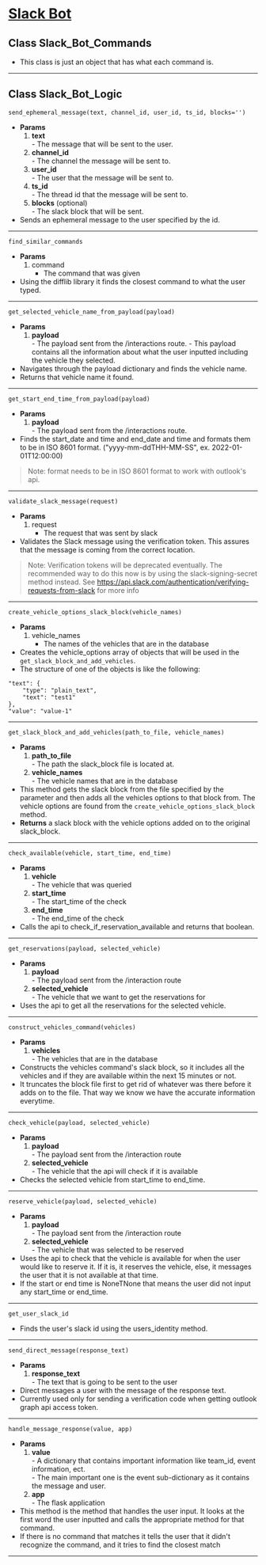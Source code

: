 # [Slack Bot](../../app/slack_bot.py)  

## Class **Slack_Bot_Commands**  
- This class is just an object that has what each command is.  
---
## Class **Slack_Bot_Logic**
`send_ephemeral_message(text, channel_id, user_id, ts_id, blocks='')`
- **Params**  
    1. **text**  
      - The message that will be sent to the user.  
    2. **channel_id**  
      - The channel the message will be sent to.  
    3. **user_id**  
      - The user that the message will be sent to.  
    4. **ts_id**  
      - The thread id that the message will be sent to.  
    5. **blocks** (optional)  
      - The slack block that will be sent.  
- Sends an ephemeral message to the user specified by the id.  
---
`find_similar_commands`  
- **Params**  
    1. command  
        - The command that was given  
- Using the difflib library it finds the closest command to what the user typed.  
---  
`get_selected_vehicle_name_from_payload(payload)`  
- **Params**  
    1. **payload**  
      - The payload sent from the /interactions route. 
      - This payload contains all the information about what the user inputted including the vehicle they selected.  
- Navigates through the payload dictionary and finds the vehicle name.  
- Returns that vehicle name it found.  
---  
`get_start_end_time_from_payload(payload)`  
- **Params**  
    1. **payload**  
      - The payload sent from the /interactions route.  
- Finds the start_date and time and end_date and time and formats them to be in ISO 8601 format. ("yyyy-mm-ddTHH-MM-SS", ex. 2022-01-01T12:00:00)  
> Note: format needs to be in ISO 8601 format to work with outlook's api.  
---  
`validate_slack_message(request)`  
- **Params**  
    1. request  
        - The request that was sent by slack  
- Validates the Slack message using the verification token. This assures that the message is coming from the correct location.  
> Note: Verification tokens will be deprecated eventually. The recommended way to do this now is by using the slack-signing-secret method instead. See https://api.slack.com/authentication/verifying-requests-from-slack for more info
---
`create_vehicle_options_slack_block(vehicle_names)`  
- **Params**  
    1. vehicle_names  
        - The names of the vehicles that are in the database
- Creates the vehicle_options array of objects that will be used in the `get_slack_block_and_add_vehicles`.  
- The structure of one of the objects is like the following:  
```
"text": {
    "type": "plain_text",
    "text": "test1"
},
"value": "value-1"
```
---
`get_slack_block_and_add_vehicles(path_to_file, vehicle_names)`  
- **Params**  
    1. **path_to_file**  
      - The path the slack_block file is located at.  
    2. **vehicle_names**  
      - The vehicle names that are in the database
- This method gets the slack block from the file specified by the parameter and then adds all the vehicles options to that block from. The vehicle options are found from the `create_vehicle_options_slack_block` method.  
- **Returns** a slack block with the vehicle options added on to the original slack_block. 
---  
`check_available(vehicle, start_time, end_time)`
- **Params**  
    1. **vehicle**  
      - The vehicle that was queried  
    2. **start_time**  
      - The start_time of the check  
    3. **end_time**  
      - The end_time of the check  
- Calls the api to check_if_reservation_available and returns that boolean.  
---  
`get_reservations(payload, selected_vehicle)`
- **Params**  
    1. **payload**  
      - The payload sent from the /interaction route 
    2. **selected_vehicle**  
      - The vehicle that we want to get the reservations for  
- Uses the api to get all the reservations for the selected vehicle.  
---
`construct_vehicles_command(vehicles)`  
- **Params**  
    1. **vehicles**  
      - The vehicles that are in the database
- Constructs the vehicles command's slack block, so it includes all the vehicles and if they are available within the next 15 minutes or not.  
- It truncates the block file first to get rid of whatever was there before it adds on to the file. That way we know we have the accurate information everytime.  
--- 
`check_vehicle(payload, selected_vehicle)`  
- **Params**  
    1. **payload**  
      - The payload sent from the /interaction route 
    2. **selected_vehicle**  
      - The vehicle that the api will check if it is available  
- Checks the selected vehicle from start_time to end_time.  
---  
`reserve_vehicle(payload, selected_vehicle)`  
- **Params**  
    1. **payload**  
      - The payload sent from the /interaction route 
    2. **selected_vehicle**  
      - The vehicle that was selected to be reserved  
- Uses the api to check that the vehicle is available for when the user would like to reserve it. If it is, it reserves the vehicle, else, it messages the user that it is not available at that time.  
- If the start or end time is NoneTNone that means the user did not input any start_time or end_time.  
---  
`get_user_slack_id`  
- Finds the user's slack id using the users_identity method.  
--- 
`send_direct_message(response_text)`  
- **Params**  
    1. **response_text**  
      - The text that is going to be sent to the user  
- Direct messages a user with the message of the response text.  
- Currently used only for sending a verification code when getting outlook graph api access token.  
---  
`handle_message_response(value, app)`  
- **Params**  
    1. **value**  
      - A dictionary that contains important information like team_id, event information, ect.  
      - The main important one is the event sub-dictionary as it contains the message and user.  
    2. **app**  
      - The flask application
- This method is the method that handles the user input. It looks at the first word the user inputted and calls the appropriate method for that command.  
- If there is no command that matches it tells the user that it didn't recognize the command, and it tries to find the closest match 
--- 